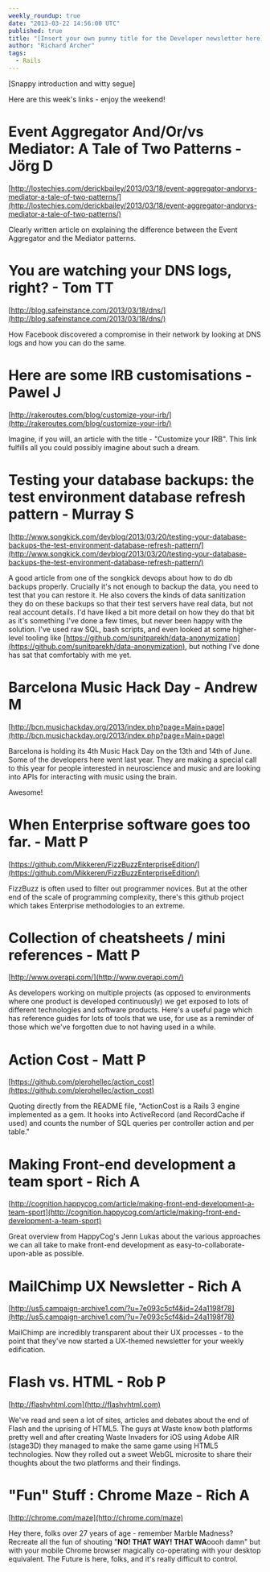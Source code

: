 ```yaml
---
weekly_roundup: true
date: "2013-03-22 14:56:00 UTC"
published: true
title: "[Insert your own punny title for the Developer newsletter here]"
author: "Richard Archer"
tags:
  - Rails
---
```


[Snappy introduction and witty segue]

Here are this week's links - enjoy the weekend!

Event Aggregator And/Or/vs Mediator: A Tale of Two Patterns - Jörg D
==

[http://lostechies.com/derickbailey/2013/03/18/event-aggregator-andorvs-mediator-a-tale-of-two-patterns/](http://lostechies.com/derickbailey/2013/03/18/event-aggregator-andorvs-mediator-a-tale-of-two-patterns/)

Clearly written article on explaining the difference between the Event Aggregator and the Mediator patterns.

You are watching your DNS logs, right? - Tom TT
==

[http://blog.safeinstance.com/2013/03/18/dns/](http://blog.safeinstance.com/2013/03/18/dns/)

How Facebook discovered a compromise in their network by looking at DNS logs and how you can do the same.

Here are some IRB customisations - Pawel J
==

[http://rakeroutes.com/blog/customize-your-irb/](http://rakeroutes.com/blog/customize-your-irb/)

Imagine, if you will, an article with the title - "Customize your IRB". This link fulfills all you could possibly imagine about such a dream.

Testing your database backups: the test environment database refresh pattern - Murray S
==

[http://www.songkick.com/devblog/2013/03/20/testing-your-database-backups-the-test-environment-database-refresh-pattern/](http://www.songkick.com/devblog/2013/03/20/testing-your-database-backups-the-test-environment-database-refresh-pattern/)

A good article from one of the songkick devops about how to do db backups properly.  Crucially it's not enough to backup the data, you need to test that you can restore it.  He also covers the kinds of data sanitization they do on these backups so that their test servers have real data, but not real account details.  I'd have liked a bit more detail on how they do that bit as it's something I've done a few times, but never been happy with the solution.  I've used raw SQL, bash scripts, and even looked at some higher-level tooling like [https://github.com/sunitparekh/data-anonymization](https://github.com/sunitparekh/data-anonymization), but nothing I've done has sat that comfortably with me yet.

Barcelona Music Hack Day - Andrew M
==

[http://bcn.musichackday.org/2013/index.php?page=Main+page](http://bcn.musichackday.org/2013/index.php?page=Main+page)

Barcelona is holding its 4th Music Hack Day on the 13th and 14th of June. Some of the developers here went last year. They are making a special call to this year for people interested in neuroscience and music and are looking into APIs for interacting with music using the brain.

Awesome!

When Enterprise software goes too far. - Matt P
==

[https://github.com/Mikkeren/FizzBuzzEnterpriseEdition/](https://github.com/Mikkeren/FizzBuzzEnterpriseEdition/)

FizzBuzz is often used to filter out programmer novices.  But at the other end of the scale of programming complexity, there's this github project which takes Enterprise methodologies to an extreme.

Collection of cheatsheets / mini references - Matt P
==

[http://www.overapi.com/](http://www.overapi.com/)

As developers working on multiple projects (as opposed to environments where one product is developed continuously) we get exposed to lots of different technologies and software products.  Here's a useful page which has reference guides for lots of tools that we use, for use as a reminder of those which we've forgotten due to not having used in a while.

Action Cost - Matt P
==

[https://github.com/plerohellec/action_cost](https://github.com/plerohellec/action_cost)

Quoting directly from the README file, "ActionCost is a Rails 3 engine implemented as a gem. It hooks into ActiveRecord (and RecordCache if used) and counts the number of SQL queries per controller action and per table."

Making Front-end development a team sport - Rich A
==

[http://cognition.happycog.com/article/making-front-end-development-a-team-sport](http://cognition.happycog.com/article/making-front-end-development-a-team-sport)

Great overview from HappyCog's Jenn Lukas about the various approaches we can all take to make front-end development as easy-to-collaborate-upon-able as possible.


MailChimp UX Newsletter - Rich A
==

[http://us5.campaign-archive1.com/?u=7e093c5cf4&id=24a1198f78](http://us5.campaign-archive1.com/?u=7e093c5cf4&id=24a1198f78)

MailChimp are incredibly transparent about their UX processes - to the point that they've now started a UX-themed newsletter for your weekly edification.

Flash vs. HTML - Rob P
==

[http://flashvhtml.com](http://flashvhtml.com)

We've read and seen a lot of sites, articles and debates about the end of Flash and the uprising of HTML5. The guys at Waste know both platforms pretty well and after creating Waste Invaders for iOS using Adobe AIR (stage3D) they managed to make the same game using HTML5 technologies. Now they rolled out a sweet WebGL microsite to share their thoughts about the two platforms and their findings.

"Fun" Stuff : Chrome Maze - Rich A
==

[http://chrome.com/maze](http://chrome.com/maze)

Hey there, folks over 27 years of age - remember Marble Madness? Recreate all the fun of shouting "**NO! THAT WAY! THAT WA**oooh damn" but with your mobile Chrome browser magically co-operating with your desktop equivalent. The Future is here, folks, and it's really difficult to control.

